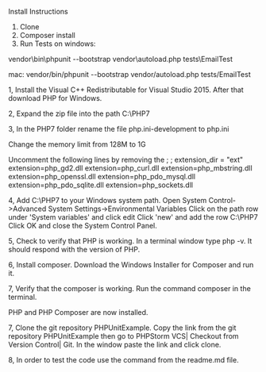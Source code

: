 Install Instructions

1.  Clone
2.  Composer install
3.  Run Tests on windows:

 vendor\bin\phpunit --bootstrap vendor\autoload.php tests\EmailTest

mac: 
 vendor/bin/phpunit --bootstrap vendor/autoload.php tests/EmailTest

1, Install the Visual C++ Redistributable for Visual Studio 2015.
After that download PHP for Windows.

2, Expand the zip file into the path C:\PHP7

3, In the PHP7 folder rename the file php.ini-development to php.ini

Change the memory limit from 128M to 1G

Uncomment the following lines by removing the ; 
; extension_dir = "ext"
extension=php_gd2.dll
extension=php_curl.dll
extension=php_mbstring.dll
extension=php_openssl.dll
extension=php_pdo_mysql.dll
extension=php_pdo_sqlite.dll
extension=php_sockets.dll

4, Add C:\PHP7 to your Windows system path.
Open System Control->Advanced System Settings->Environmental Variables
Click on the path row under 'System variables' and click edit 
Click 'new' and add the row C:\PHP7
Click OK and close the System Control Panel.

5, Check to verify that PHP is working.
In a terminal window type php -v. It should respond with the version of PHP.

6, Install composer.
Download the Windows Installer for Composer and run it.

7, Verify that the composer is working.
Run the command composer in the terminal.

PHP and PHP Composer are now installed.

7, Clone the git repository PHPUnitExample.
Copy the link from the git repository PHPUnitExample then go to PHPStorm VCS| Checkout from Version Control| Git.
In the window paste the link and click clone.

8, In order to test the code use the command from the readme.md file.   